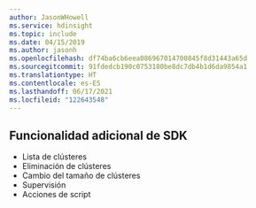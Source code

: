 ```yaml
---
author: JasonWHowell
ms.service: hdinsight
ms.topic: include
ms.date: 04/15/2019
ms.author: jasonh
ms.openlocfilehash: df74ba6cb6eea086967014700845f8d31443a65d
ms.sourcegitcommit: 91fdedcb190c0753180be8dc7db4b1d6da9854a1
ms.translationtype: HT
ms.contentlocale: es-ES
ms.lasthandoff: 06/17/2021
ms.locfileid: "122643548"
---
```

## <a name="additional-sdk-functionality"></a>Funcionalidad adicional de SDK

* Lista de clústeres
* Eliminación de clústeres
* Cambio del tamaño de clústeres
* Supervisión
* Acciones de script